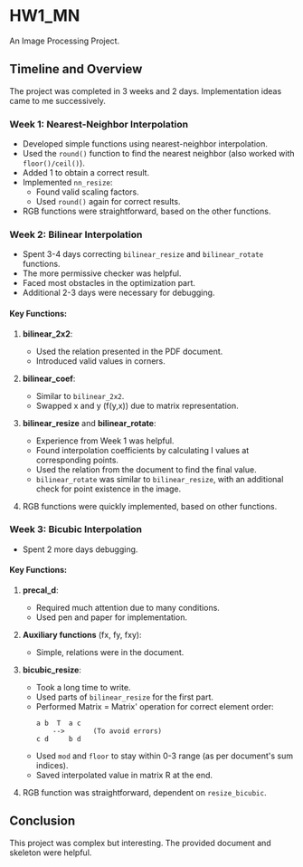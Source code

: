 # HW1_MN

An Image Processing Project.

## Timeline and Overview

The project was completed in 3 weeks and 2 days. Implementation ideas came to me successively.

### Week 1: Nearest-Neighbor Interpolation

- Developed simple functions using nearest-neighbor interpolation.
- Used the `round()` function to find the nearest neighbor (also worked with `floor()/ceil()`).
- Added 1 to obtain a correct result.
- Implemented `nn_resize`:
  - Found valid scaling factors.
  - Used `round()` again for correct results.
- RGB functions were straightforward, based on the other functions.

### Week 2: Bilinear Interpolation

- Spent 3-4 days correcting `bilinear_resize` and `bilinear_rotate` functions.
- The more permissive checker was helpful.
- Faced most obstacles in the optimization part.
- Additional 2-3 days were necessary for debugging.

#### Key Functions:
1. **bilinear_2x2**:
   - Used the relation presented in the PDF document.
   - Introduced valid values in corners.

2. **bilinear_coef**:
   - Similar to `bilinear_2x2`.
   - Swapped x and y (f(y,x)) due to matrix representation.

3. **bilinear_resize** and **bilinear_rotate**:
   - Experience from Week 1 was helpful.
   - Found interpolation coefficients by calculating I values at corresponding points.
   - Used the relation from the document to find the final value.
   - `bilinear_rotate` was similar to `bilinear_resize`, with an additional check for point existence in the image.

4. RGB functions were quickly implemented, based on other functions.

### Week 3: Bicubic Interpolation

- Spent 2 more days debugging.

#### Key Functions:
1. **precal_d**:
   - Required much attention due to many conditions.
   - Used pen and paper for implementation.

2. **Auxiliary functions** (fx, fy, fxy):
   - Simple, relations were in the document.

3. **bicubic_resize**:
   - Took a long time to write.
   - Used parts of `bilinear_resize` for the first part.
   - Performed Matrix = Matrix' operation for correct element order:
     ```
     a b  T  a c
         -->       (To avoid errors)
     c d     b d
     ```
   - Used `mod` and `floor` to stay within 0-3 range (as per document's sum indices).
   - Saved interpolated value in matrix R at the end.

4. RGB function was straightforward, dependent on `resize_bicubic`.

## Conclusion

This project was complex but interesting. The provided document and skeleton were helpful.
